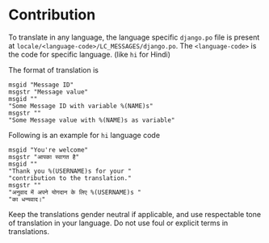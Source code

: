 # Contribution

To translate in any language, the language specific `django.po` file is present at `locale/<language-code>/LC_MESSAGES/django.po`.
The `<language-code>` is the code for specific language. (like `hi` for Hindi)

The format of translation is

```po
msgid "Message ID"
msgstr "Message value"
msgid ""
"Some Message ID with variable %(NAME)s"
msgstr ""
"Some Message value with %(NAME)s as variable"
```

Following is an example for `hi` language code

```po
msgid "You're welcome"
msgstr "आपका स्वागत है"
msgid ""
"Thank you %(USERNAME)s for your "
"contribution to the translation."
msgstr ""
"अनुवाद में अपने योगदान के लिए %(USERNAME)s "
"का धन्यवाद।"
```

Keep the translations gender neutral if applicable, and use respectable tone of translation in your language.
Do not use foul or explicit terms in translations.
